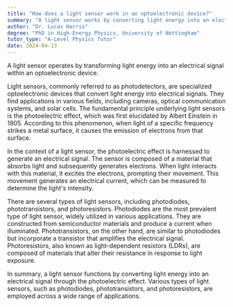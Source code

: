 ```yaml
---
title: "How does a light sensor work in an optoelectronic device?"
summary: "A light sensor works by converting light energy into an electrical signal in an optoelectronic device."
author: "Dr. Lucas Harris"
degree: "PhD in High-Energy Physics, University of Nottingham"
tutor_type: "A-Level Physics Tutor"
date: 2024-04-13
---
```


A light sensor operates by transforming light energy into an electrical signal within an optoelectronic device.

Light sensors, commonly referred to as photodetectors, are specialized optoelectronic devices that convert light energy into electrical signals. They find applications in various fields, including cameras, optical communication systems, and solar cells. The fundamental principle underlying light sensors is the photoelectric effect, which was first elucidated by Albert Einstein in 1905. According to this phenomenon, when light of a specific frequency strikes a metal surface, it causes the emission of electrons from that surface.

In the context of a light sensor, the photoelectric effect is harnessed to generate an electrical signal. The sensor is composed of a material that absorbs light and subsequently generates electrons. When light interacts with this material, it excites the electrons, prompting their movement. This movement generates an electrical current, which can be measured to determine the light's intensity.

There are several types of light sensors, including photodiodes, phototransistors, and photoresistors. Photodiodes are the most prevalent type of light sensor, widely utilized in various applications. They are constructed from semiconductor materials and produce a current when illuminated. Phototransistors, on the other hand, are similar to photodiodes but incorporate a transistor that amplifies the electrical signal. Photoresistors, also known as light-dependent resistors (LDRs), are composed of materials that alter their resistance in response to light exposure.

In summary, a light sensor functions by converting light energy into an electrical signal through the photoelectric effect. Various types of light sensors, such as photodiodes, phototransistors, and photoresistors, are employed across a wide range of applications.
    